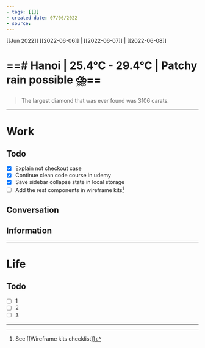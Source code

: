 ```yaml
---
- tags: [[]]
- created date: 07/06/2022
- source: 
---
```

[[Jun 2022]]
[[2022-06-06]]   |   [[2022-06-07]] | [[2022-06-08]] 


# ==# Hanoi | 25.4°C - 29.4°C | Patchy rain possible ⛈️==

> The largest diamond that was ever found was 3106 carats.

---

# Work
## Todo
- [x] Explain not checkout case
- [x] Continue clean code course in udemy
- [x] Save sidebar collapse state in local storage
- [ ] Add the rest components in wireframe kits[^1]
## Conversation
## Information

---

# Life
## Todo
- [ ] 1
- [ ] 2
- [ ] 3

---

[^1]: See [[Wireframe kits checklist]]